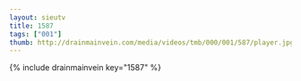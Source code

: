 ```yaml
--- 
layout: sieutv
title: 1587
tags: ["001"]
thumb: http://drainmainvein.com/media/videos/tmb/000/001/587/player.jpg
---
```

{% include drainmainvein key="1587" %} 

